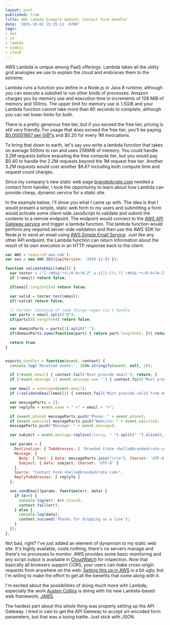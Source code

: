 ```yaml
---
layout: post
published: true
title: AWS Lambda Example &mdash; Contact Form Handler
date: '2015-10-02 15:35:11 -0700'
tags:
- aws
- s3
- lambda
- nodejs
- cloud
---
```

AWS Lambda is unique among PaaS offerings. Lambda takes all the utility grid
analogies we use to explain the cloud and embraces them to the extreme.

Lambda runs a function you define in a Node.js or Java 8 runtime, although you
can execute a subshell to run other kinds of processes. Amazon charges you by
memory use and execution time in increments of 128 MiB of memory and 100ms. The
upper limit for memory use is 1.5GiB and your Lambda function cannot take more
than 60 seconds to complete, although you can set lower limits for both.

There is a pretty generous free tier, but if you exceed the free tier, pricing
is still very friendly. For usage that does exceed the free tier, you'll be
paying [$0.00001667 per GiB\*s](https://aws.amazon.com/lambda/pricing/) and
$0.20 for every 1M invocations.

To bring that down to earth, let's say you write a lambda function that takes
on average 500ms to run and uses 256MiB of memory. You could handle 3.2M
requests before exausting the free compute tier, but you would pay $0.40 to
handle the 2.2M requests beyond the 1M request free tier. Another 3.2M requests
would cost another $6.67 including both compute time and request count charges.

Since my company's new static web page
[brandedcrate.com](http://www.brandedcrate.com) needed a contact form handler,
I took the opportunity to learn about how Lambda can provide cheap, dynamic
service for a static site.

In the example below, I'll show you what I came up with. The idea is that I
would present a simple, static web form to my users and submitting a form would
activate some client-side JavaScript to validate and submit the contents to a
remote endpoint. The endpoint would connect to the [AWS API Gateway
service](https://aws.amazon.com/api-gateway/) and trigger a lambda function.
The lambda function would perform any required server-side validation and then
use the AWS SDK for Node.js to send an email using [AWS Simple Email
Service](https://aws.amazon.com/ses/). Just like any other API endpoint, the
Lambda function can return information about the result of its own execution in
an HTTP response back to the client:

~~~ javascript
var AWS = require('aws-sdk');
var ses = new AWS.SES({apiVersion: '2010-12-01'});

function validateEmail(email) {
  var tester = /^[-!#$%&'*+\/0-9=?A-Z^_a-z{|}~](\.?[-!#$%&'*+/0-9=?A-Z^_a-z`{|}~])*@[a-zA-Z0-9](-?\.?[a-zA-Z0-9])*(\.[a-zA-Z](-?[a-zA-Z0-9])*)+$/;
  if (!email) return false;

  if(email.length>254) return false;

  var valid = tester.test(email);
  if(!valid) return false;

  // Further checking of some things regex can't handle
  var parts = email.split("@");
  if(parts[0].length>64) return false;

  var domainParts = parts[1].split(".");
  if(domainParts.some(function(part) { return part.length>63; })) return false;

  return true;
}


exports.handler = function(event, context) {
  console.log('Received event:', JSON.stringify(event, null, 2));

  if (!event.email) { context.fail('Must provide email'); return; }
  if (!event.message || event.message === '') { context.fail('Must provide message'); return; }

  var email = unescape(event.email);
  if (!validateEmail(email)) { context.fail('Must provide valid from email'); return; }

  var messageParts = [];
  var replyTo = event.name + " <" + email + ">";

  if (event.phone) messageParts.push("Phone: " + event.phone);
  if (event.website) messageParts.push("Website: " + event.website);
  messageParts.push("Message: " + event.message);

  var subject = event.message.replace(/\s+/g, " ").split(" ").slice(0,10).join(" ");

  var params = {
    Destination: { ToAddresses: [ 'Branded Crate <hello@brandedcrate.com>' ] },
    Message: {
      Body: { Text: { Data: messageParts.join("\r\n"), Charset: 'UTF-8' } },
      Subject: { Data: subject, Charset: 'UTF-8' }
    },
    Source: "Contact Form <hello@brandedcrate.com>",
    ReplyToAddresses: [ replyTo ]
  };

  ses.sendEmail(params, function(err, data) {
    if (err) {
      console.log(err, err.stack);
      context.fail(err);
    } else {
      console.log(data);
      context.succeed('Thanks for dropping us a line');
    }
  });
};
~~~

Not bad, right? I've just added an element of dynamism to my static web site.
It's highly available, costs nothing, there's no servers manage and there's no
processes to monitor. AWS provides some basic monitoring and any script output
is available in [CloudWatch](https://aws.amazon.com/cloudwatch/) for
inspection. Now that basically all browsers support CORS, your users can make
cross-origin requests from anywhere on the web. [Setting this up in
AWS](http://docs.aws.amazon.com/apigateway/latest/developerguide/how-to-cors.html)
is a bit ugly, but I'm willing to make the effort to get all the benefits that
come along with it.

I'm excited about the possibilities of doing much more with Lambda, especially
the work [Austen Collins](https://twitter.com/austencollins) is doing with his
new Lambda-based web framework, [JAWS](https://github.com/jaws-framework/JAWS).

The hardest part about this whole thing was properly setting up the API
Gateway. I tried in vain to get the API Gateway to accept url-encoded form
parameters, but that was a losing battle. Just stick with JSON.
